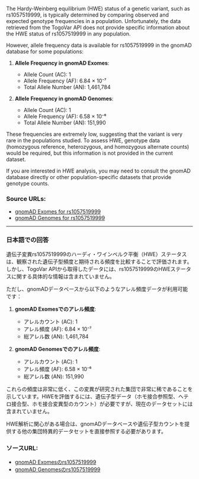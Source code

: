 The Hardy-Weinberg equilibrium (HWE) status of a genetic variant, such as rs1057519999, is typically determined by comparing observed and expected genotype frequencies in a population. Unfortunately, the data retrieved from the TogoVar API does not provide specific information about the HWE status of rs1057519999 in any population. 

However, allele frequency data is available for rs1057519999 in the gnomAD database for some populations:

1. **Allele Frequency in gnomAD Exomes**:
   - Allele Count (AC): 1
   - Allele Frequency (AF): 6.84 × 10⁻⁷
   - Total Allele Number (AN): 1,461,784

2. **Allele Frequency in gnomAD Genomes**:
   - Allele Count (AC): 1
   - Allele Frequency (AF): 6.58 × 10⁻⁶
   - Total Allele Number (AN): 151,990

These frequencies are extremely low, suggesting that the variant is very rare in the populations studied. To assess HWE, genotype data (homozygous reference, heterozygous, and homozygous alternate counts) would be required, but this information is not provided in the current dataset.

If you are interested in HWE analysis, you may need to consult the gnomAD database directly or other population-specific datasets that provide genotype counts.

### Source URLs:
- [gnomAD Exomes for rs1057519999](https://gnomad.broadinstitute.org/variant/17-7674247-T-C?dataset=gnomad_r4)
- [gnomAD Genomes for rs1057519999](https://gnomad.broadinstitute.org/variant/17-7674247-T-G?dataset=gnomad_r4)

---

### 日本語での回答
遺伝子変異rs1057519999のハーディ・ワインベルク平衡（HWE）ステータスは、観察された遺伝子型頻度と期待される頻度を比較することで評価されます。しかし、TogoVar APIから取得したデータには、rs1057519999のHWEステータスに関する具体的な情報は含まれていません。

ただし、gnomADデータベースから以下のようなアレル頻度データが利用可能です：

1. **gnomAD Exomesでのアレル頻度**:
   - アレルカウント (AC): 1
   - アレル頻度 (AF): 6.84 × 10⁻⁷
   - 総アレル数 (AN): 1,461,784

2. **gnomAD Genomesでのアレル頻度**:
   - アレルカウント (AC): 1
   - アレル頻度 (AF): 6.58 × 10⁻⁶
   - 総アレル数 (AN): 151,990

これらの頻度は非常に低く、この変異が研究された集団で非常に稀であることを示しています。HWEを評価するには、遺伝子型データ（ホモ接合参照型、ヘテロ接合型、ホモ接合変異型のカウント）が必要ですが、現在のデータセットには含まれていません。

HWE解析に関心がある場合は、gnomADデータベースや遺伝子型カウントを提供する他の集団特異的データセットを直接参照する必要があります。

### ソースURL:
- [gnomAD Exomesのrs1057519999](https://gnomad.broadinstitute.org/variant/17-7674247-T-C?dataset=gnomad_r4)
- [gnomAD Genomesのrs1057519999](https://gnomad.broadinstitute.org/variant/17-7674247-T-G?dataset=gnomad_r4)